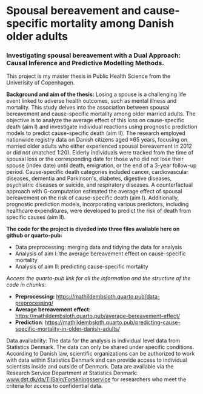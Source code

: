 # Spousal bereavement and cause-specific mortality among Danish older adults
### Investigating spousal bereavement with a Dual Approach: Causal Inference and Predictive Modelling Methods.

This project is my master thesis in Public Health Science from the Univerisity of Copenhagen.

**Background and aim of the thesis:**
Losing a spouse is a challenging life event linked to adverse health outcomes, such as mental illness and mortality. This study delves into the association between spousal bereavement and cause-specific mortality among older married adults. The objective is to analyze the average effect of this loss on cause-specific death (aim I) and investigate individual reactions using prognostic prediction models to predict cause-specific death (aim II). The research employed nationwide registry data on Danish citizens aged ≥65 years, focusing on married older adults who either experienced spousal bereavement in 2012 or did not (matched 1:20). Elderly individuals were tracked from the time of spousal loss or the corresponding date for those who did not lose their spouse (index date) until death, emigration, or the end of a 3-year follow-up period. Cause-specific death categories included cancer, cardiovascular diseases, dementia and Parkinson's, diabetes, digestive diseases, psychiatric diseases or suicide, and respiratory diseases. A counterfactual approach with G-computation estimated the average effect of spousal bereavement on the risk of cause-specific death (aim I). Additionally, prognostic prediction models, incorporating various predictors, including healthcare expenditures, were developed to predict the risk of death from specific causes (aim II).

**The code for the project is diveded into three files avaliable here on github or quarto-pub:**
- Data preprocessing: merging data and tidying the data for analysis
- Analysis of aim I: the average bereavement effect on cause-specific mortality
- Analysis of aim II: predicting cause-specific mortality

*Access the quarto-pub link for all the information and the structure of the code in chunks:*
- **Preprocessing:** https://mathildembsloth.quarto.pub/data-preprocessing/
- **Average bereavement effect:** https://mathildembsloth.quarto.pub/average-bereavement-effect/
- **Prediction**: https://mathildembsloth.quarto.pub/predicting-cause-specific-mortality-in-older-danish-adults/

Data availability:
The data for the analysis is individual level data from Statistics Denmark. The data can only be shared under specific conditions. According to Danish law, scientific organizations can be authorized to work with data within Statistics Denmark and can provide access to individual scientists inside and outside of Denmark. Data are available via the Research Service Department at Statistics Denmark: www.dst.dk/da/TilSalg/Forskningsservice for researchers who meet the criteria for access to confidential data.
